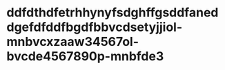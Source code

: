 # ddfdthdfetrhhynyfsdghffgsddfaneddgefdfddfbgdfbbvcdsetyjjiol-mnbvcxzaaw34567ol-bvcde4567890p-mnbfde3